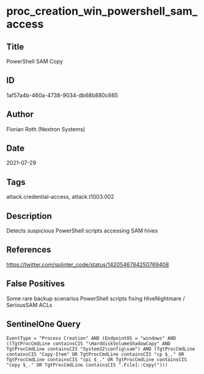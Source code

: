 # proc_creation_win_powershell_sam_access

## Title
PowerShell SAM Copy

## ID
1af57a4b-460a-4738-9034-db68b880c665

## Author
Florian Roth (Nextron Systems)

## Date
2021-07-29

## Tags
attack.credential-access, attack.t1003.002

## Description
Detects suspicious PowerShell scripts accessing SAM hives

## References
https://twitter.com/splinter_code/status/1420546784250769408

## False Positives
Some rare backup scenarios
PowerShell scripts fixing HiveNightmare / SeriousSAM ACLs

## SentinelOne Query
```
EventType = "Process Creation" AND (EndpointOS = "windows" AND ((TgtProcCmdLine containsCIS "\HarddiskVolumeShadowCopy" AND TgtProcCmdLine containsCIS "System32\config\sam") AND (TgtProcCmdLine containsCIS "Copy-Item" OR TgtProcCmdLine containsCIS "cp $_." OR TgtProcCmdLine containsCIS "cpi $_." OR TgtProcCmdLine containsCIS "copy $_." OR TgtProcCmdLine containsCIS ".File]::Copy(")))

```
